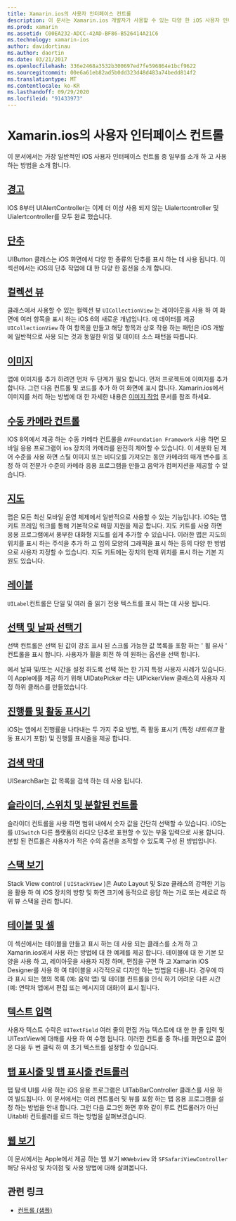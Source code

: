 ```yaml
---
title: Xamarin.ios의 사용자 인터페이스 컨트롤
description: 이 문서는 Xamarin.ios 개발자가 사용할 수 있는 다양 한 iOS 사용자 인터페이스 컨트롤을 설명 하는 가이드로 연결 됩니다. 연결 된 콘텐츠는 경고, 단추, 컬렉션 보기, 이미지, 수동 카메라 컨트롤, 지도, 레이블, 선택, 날짜 선택기 등에 대해 설명 합니다.
ms.prod: xamarin
ms.assetid: C00EA232-ADCC-42AD-BF86-B526414A21C6
ms.technology: xamarin-ios
author: davidortinau
ms.author: daortin
ms.date: 03/21/2017
ms.openlocfilehash: 336e2468a3532b300697ed7fe596864e1bcf9622
ms.sourcegitcommit: 00e6a61eb82ad5b0dd323d48d483a74bedd814f2
ms.translationtype: MT
ms.contentlocale: ko-KR
ms.lasthandoff: 09/29/2020
ms.locfileid: "91433973"
---
```

# <a name="user-interface-controls-in-xamarinios"></a>Xamarin.ios의 사용자 인터페이스 컨트롤

이 문서에서는 가장 일반적인 iOS 사용자 인터페이스 컨트롤 중 일부를 소개 하 고 사용 하는 방법을 소개 합니다.

## <a name="alerts"></a>[경고](alerts.md)

IOS 8부터 UIAlertController는 이제 더 이상 사용 되지 않는 Uialertcontroller 및 Uialertcontroller를 모두 완료 했습니다.

## <a name="buttons"></a>[단추](buttons.md)

UIButton 클래스는 iOS 화면에서 다양 한 종류의 단추를 표시 하는 데 사용 됩니다. 이 섹션에서는 iOS의 단추 작업에 대 한 다양 한 옵션을 소개 합니다.

## <a name="collection-views"></a>[컬렉션 뷰](uicollectionview.md)

클래스에서 사용할 수 있는 컬렉션 뷰 `UICollectionView` 는 레이아웃을 사용 하 여 화면에 여러 항목을 표시 하는 iOS 6의 새로운 개념입니다. 에 데이터를 제공 `UICollectionView` 하 여 항목을 만들고 해당 항목과 상호 작용 하는 패턴은 iOS 개발에 일반적으로 사용 되는 것과 동일한 위임 및 데이터 소스 패턴을 따릅니다.

## <a name="images"></a>[이미지](image.md)

앱에 이미지를 추가 하려면 먼저 두 단계가 필요 합니다. 먼저 프로젝트에 이미지를 추가 합니다. 그런 다음 컨트롤 및 코드를 추가 하 여 화면에 표시 합니다. Xamarin.ios에서 이미지를 처리 하는 방법에 대 한 자세한 내용은 [이미지 작업](~/ios/app-fundamentals/images-icons/index.md) 문서를 참조 하세요.

## <a name="manual-camera-controls"></a>[수동 카메라 컨트롤](intro-to-manual-camera-controls.md)

IOS 8의에서 제공 하는 수동 카메라 컨트롤을 `AVFoundation Framework` 사용 하면 모바일 응용 프로그램이 ios 장치의 카메라를 완전히 제어할 수 있습니다. 이 세분화 된 제어 수준을 사용 하면 스틸 이미지 또는 비디오를 가져오는 동안 카메라의 매개 변수를 조정 하 여 전문가 수준의 카메라 응용 프로그램을 만들고 음악가 컴퍼지션을 제공할 수 있습니다.

## <a name="maps"></a>[지도](ios-maps/index.md)

맵은 모든 최신 모바일 운영 체제에서 일반적으로 사용할 수 있는 기능입니다. iOS는 맵 키트 프레임 워크를 통해 기본적으로 매핑 지원을 제공 합니다. 지도 키트를 사용 하면 응용 프로그램에서 풍부한 대화형 지도를 쉽게 추가할 수 있습니다. 이러한 맵은 지도의 위치를 표시 하는 주석을 추가 하 고 임의 모양의 그래픽을 표시 하는 등의 다양 한 방법으로 사용자 지정할 수 있습니다. 지도 키트에는 장치의 현재 위치를 표시 하는 기본 지원도 있습니다.

## <a name="labels"></a>[레이블](labels.md)

`UILabel`컨트롤은 단일 및 여러 줄 읽기 전용 텍스트를 표시 하는 데 사용 됩니다.

## <a name="pickers-and-date-pickers"></a>[선택 및 날짜 선택기](picker.md)

선택 컨트롤은 선택 된 값이 강조 표시 된 스크롤 가능한 값 목록을 포함 하는 ' 휠 유사 ' 컨트롤을 표시 합니다. 사용자가 휠을 회전 하 여 원하는 옵션을 선택 합니다.

에서 날짜 및/또는 시간을 설정 하도록 선택 하는 한 가지 특정 사용자 사례가 있습니다. 이 Apple에를 제공 하기 위해 UIDatePicker 라는 UIPickerView 클래스의 사용자 지정 하위 클래스를 만들었습니다.

## <a name="progress-and-activity-indicators"></a>[진행률 및 활동 표시기](progress-activity-indicator.md)

iOS는 앱에서 진행률을 나타내는 두 가지 주요 방법, 즉 활동 표시기 (특정 _네트워크_ 활동 표시기 포함) 및 진행률 표시줄을 제공 합니다.

## <a name="search-bars"></a>[검색 막대](searchbar.md)

UISearchBar는 값 목록을 검색 하는 데 사용 됩니다. 

## <a name="sliders-switches-and-segmented-controls"></a>[슬라이더, 스위치 및 분할된 컨트롤](slider-switch-segmented-controls.md)

슬라이더 컨트롤을 사용 하면 범위 내에서 숫자 값을 간단히 선택할 수 있습니다. iOS는를 `UISwitch` 다른 플랫폼의 라디오 단추로 표현할 수 있는 부울 입력으로 사용 합니다. 분할 된 컨트롤은 사용자가 적은 수의 옵션을 조작할 수 있도록 구성 된 방법입니다.

## <a name="stack-view"></a>[스택 보기](uistackview.md)

Stack View control ( `UIStackView` )은 Auto Layout 및 Size 클래스의 강력한 기능을 활용 하 여 iOS 장치의 방향 및 화면 크기에 동적으로 응답 하는 가로 또는 세로로 하위 뷰 스택을 관리 합니다.

## <a name="tables-and-cells"></a>[테이블 및 셀](tables/index.md)

이 섹션에서는 테이블을 만들고 표시 하는 데 사용 되는 클래스를 소개 하 고 Xamarin.ios에서 사용 하는 방법에 대 한 예제를 제공 합니다. 테이블에 대 한 기본 모양을 사용 하 고, 레이아웃을 사용자 지정 하며, 편집을 구현 하 고 Xamarin iOS Designer를 사용 하 여 테이블을 시각적으로 디자인 하는 방법을 다룹니다. 경우에 따라 표시 되는 행의 목록 (예: 음악 앱) 및 테이블 컨트롤을 인식 하기 어려운 다른 시간 (예: 연락처 앱에서 편집 또는 메시지의 대화)이 표시 됩니다.

## <a name="text-input"></a>[텍스트 입력](text-input.md)

사용자 텍스트 수락은 `UITextField` 여러 줄의 편집 가능 텍스트에 대 한 한 줄 입력 및 UITextView에 대해를 사용 하 여 수행 됩니다. 이러한 컨트롤 중 하나를 화면으로 끌어 온 다음 두 번 클릭 하 여 초기 텍스트를 설정할 수 있습니다.

## <a name="tab-bars-and-tab-bar-controllers"></a>[탭 표시줄 및 탭 표시줄 컨트롤러](creating-tabbed-applications.md)

탭 탐색 UI를 사용 하는 iOS 응용 프로그램은 UITabBarController 클래스를 사용 하 여 빌드됩니다. 이 문서에서는 여러 컨트롤러 및 뷰를 포함 하는 탭 응용 프로그램을 설정 하는 방법을 안내 합니다. 그런 다음 로그인 화면 후와 같이 루트 컨트롤러가 아닌 Uitab바 컨트롤러를 로드 하는 방법을 살펴보겠습니다.

## <a name="web-views"></a>[웹 보기](webview.md)

이 문서에서는 Apple에서 제공 하는 웹 보기 `WKWebview` 와 `SFSafariViewController` 해당 유사성 및 차이점 및 사용 방법에 대해 살펴봅니다.

## <a name="related-links"></a>관련 링크

- [컨트롤 (샘플)](/samples/xamarin/ios-samples/controls)